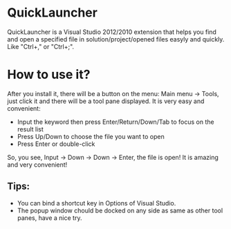 QuickLauncher
=============

QuickLauncher is a Visual Studio 2012/2010 extension that helps you find and open a specified file in solution/project/opened files easyly and quickly. Like "Ctrl+," or "Ctrl+;".

How to use it?
=============

After you install it, there will be a button on the menu: 
Main menu -> Tools, just click it and there will be a tool pane displayed. It is very easy and convenient: 

* Input the keyword then press Enter/Return/Down/Tab to focus on the result list
* Press Up/Down to choose the file you want to open
* Press Enter or double-click 

So, you see, Input -> Down -> Down -> Enter, the file is open! It is amazing and very convenient!


Tips: 
-----
- You can bind a shortcut key in Options of Visual Studio.
- The popup window chould be docked on any side as same as other tool panes, have a nice try.
